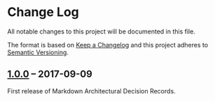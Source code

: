 # Change Log
All notable changes to this project will be documented in this file.

The format is based on [Keep a Changelog](http://keepachangelog.com/)
and this project adheres to [Semantic Versioning](http://semver.org/).

## [1.0.0] – 2017-09-09

First release of Markdown Architectural Decision Records.

[unreleased]: https://github.com/adr/madr/compare/v1.0.0...master
[1.0.0]: https://github.com/adr/madr/releases/tag/v1.0.0
